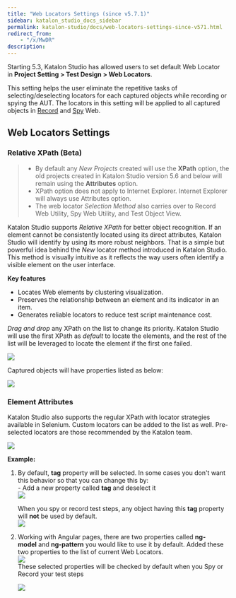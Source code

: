 ```yaml
---
title: "Web Locators Settings (since v5.7.1)" 
sidebar: katalon_studio_docs_sidebar
permalink: katalon-studio/docs/web-locators-settings-since-v571.html 
redirect_from:
    - "/x/MwDR"
description: 
---
```

Starting 5.3, Katalon Studio has allowed users to set default Web Locator in **Project Setting **>** Test Design **>** Web Locators**.

This setting helps the user eliminate the repetitive tasks of selecting/deselecting locators for each captured objects while recording or spying the AUT. The locators in this setting will be applied to all captured objects in [Record](/display/KD/Record+Web+Utility) and [Spy](/display/KD/Spy+Web+Utility) Web. 

Web Locators Settings
---------------------

### Relative XPath (Beta)

> *   By default any _New Projects_ created will use the **XPath** option, the old projects created in Katalon Studio version 5.6 and below will remain using the **Attributes** option.
> *   XPath option does not apply to Internet Explorer. Internet Explorer will always use Attributes option.
> *   The web locator _Selection Method_ also carries over to Record Web Utility, Spy Web Utility, and Test Object View.

Katalon Studio supports _Relative XPath_ for better object recognition. If an element cannot be consistently located using its direct attributes, Katalon Studio will identify by using its more robust neighbors. That is a simple but powerful idea behind the _New_ locator method introduced in Katalon Studio. This method is visually intuitive as it reflects the way users often identify a visible element on the user interface.

**Key features**

*   Locates Web elements by clustering visualization.
*   Preserves the relationship between an element and its indicator in an item. 
*   Generates reliable locators to reduce test script maintenance cost.

_Drag and drop_ any XPath on the list to change its priority. Katalon Studio will use the first XPath as _default_ to locate the elements, and the rest of the list will be leveraged to locate the element if the first one failed.

![](../../images/katalon-studio/docs/web-locators-settings-since-v571/image2018-8-13-163A433A2.png)

Captured objects will have properties listed as below:

![](../../images/katalon-studio/docs/web-locators-settings-since-v571/image2018-8-14-17_30_17.png)

### Element Attributes

Katalon Studio also supports the regular XPath with locator strategies available in Selenium. Custom locators can be added to the list as well. Pre-selected locators are those recommended by the Katalon team.

![](../../images/katalon-studio/docs/web-locators-settings-since-v571/image2018-8-13-163A433A31.png)

**Example:**

1.  By default, **tag** property will be selected. In some cases you don't want this behavior so that you can change this by:   
    - Add a new property called **tag** and deselect it  
    ![](../../images/katalon-studio/docs/web-locators-settings-since-v571/image2018-1-26-143A213A20.png)  
      
    When you spy or record test steps, any object having this **tag** property will **not** be used by default.  
    ![](../../images/katalon-studio/docs/web-locators-settings-since-v571/image2018-1-26-143A153A27.png)  
      
    
2.  Working with Angular pages, there are two properties called **ng-model** and **ng-pattern** you would like to use it by default. Added these two properties to the list of current Web Locators.  
    ![](../../images/katalon-studio/docs/web-locators-settings-since-v571/Screen-Shot-2018-01-26-at-13.58.22.png)  
    These selected properties will be checked by default when you Spy or Record your test steps  
      
    ![](../../images/katalon-studio/docs/web-locators-settings-since-v571/image2018-1-26-143A133A3.png)